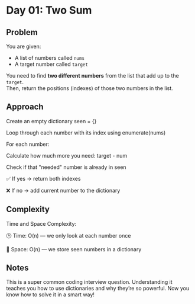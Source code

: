 # Day 01: Two Sum

## Problem
You are given:
- A list of numbers called `nums`
- A target number called `target`

You need to find **two different numbers** from the list that add up to the `target`.  
Then, return the positions (indexes) of those two numbers in the list.

## Approach
Create an empty dictionary seen = {}

Loop through each number with its index using enumerate(nums)

For each number:

Calculate how much more you need: target - num

Check if that "needed" number is already in seen

✅ If yes → return both indexes

❌ If no → add current number to the dictionary

## Complexity
Time and Space Complexity:

🕒 Time: O(n) — we only look at each number once

🧠 Space: O(n) — we store seen numbers in a dictionary

## Notes
This is a super common coding interview question.
Understanding it teaches you how to use dictionaries and why they’re so powerful.
Now you know how to solve it in a smart way!